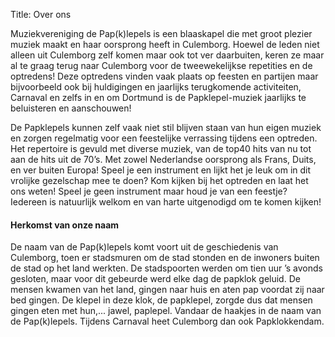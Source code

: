 Title: Over ons

Muziekvereniging de Pap(k)lepels is een blaaskapel die met groot plezier muziek maakt en haar oorsprong heeft in Culemborg. Hoewel de leden niet alleen uit Culemborg zelf komen maar ook tot ver daarbuiten, keren ze maar al te graag terug naar Culemborg voor de tweewekelijkse repetities en de optredens! Deze optredens vinden vaak plaats op feesten en partijen maar bijvoorbeeld ook bij huldigingen en jaarlijks terugkomende activiteiten, Carnaval en zelfs in en om Dortmund is de Papklepel-muziek jaarlijks te beluisteren en aanschouwen!

De Papklepels kunnen zelf vaak niet stil blijven staan van hun eigen muziek en zorgen regelmatig voor een feestelijke verrassing tijdens een optreden. Het repertoire is gevuld met diverse muziek, van de top40 hits van nu tot aan de hits uit de 70’s. Met zowel Nederlandse oorsprong als Frans, Duits, en ver buiten Europa! Speel je een instrument en lijkt het je leuk om in dit vrolijke gezelschap mee te doen? Kom kijken bij het optreden en laat het ons weten! Speel je geen instrument maar houd je van een feestje? Iedereen is natuurlijk welkom en van harte uitgenodigd om te komen kijken!

#### Herkomst van onze naam

De naam van de Pap(k)lepels komt voort uit de geschiedenis van Culemborg, toen er stadsmuren om de stad stonden en de inwoners buiten de stad op het land werkten. De stadspoorten werden om tien uur ’s avonds gesloten, maar voor dit gebeurde werd elke dag de papklok geluid. De mensen kwamen van het land, gingen naar huis en aten pap voordat zij naar bed gingen. De klepel in deze klok, de papklepel, zorgde dus dat mensen gingen eten met hun,... jawel, paplepel. Vandaar de haakjes in de naam van de Pap(k)lepels. Tijdens Carnaval heet Culemborg dan ook Papklokkendam.
